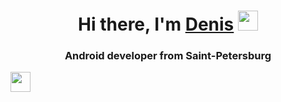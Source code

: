 <h1 align="center">Hi there, I'm <a href="https://t.me/aNOOBis666" target="_blank">Denis</a> 
<img src="https://github.com/blackcater/blackcater/raw/main/images/Hi.gif" height="32"/></h1>
<h3 align="center">Android developer from Saint-Petersburg</h3>

<img src="http://github-profile-summary-cards.vercel.app/api/cards/most-commit-language?username=aNOOBis666&theme=dracula" height="32"/>
